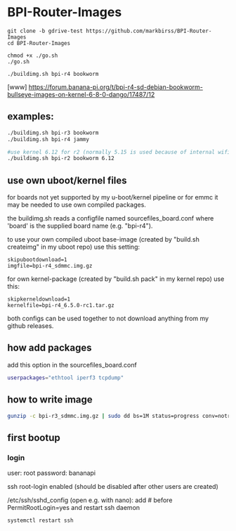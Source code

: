 # BPI-Router-Images

```
git clone -b gdrive-test https://github.com/markbirss/BPI-Router-Images
cd BPI-Router-Images

chmod +x ./go.sh
./go.sh

./buildimg.sh bpi-r4 bookworm
```

[www]
https://forum.banana-pi.org/t/bpi-r4-sd-debian-bookworm-bullseye-images-on-kernel-6-8-0-dango/17487/12








## examples:

```sh
./buildimg.sh bpi-r3 bookworm
./buildimg.sh bpi-r4 jammy

#use kernel 6.12 for r2 (normally 5.15 is used because of internal wifi support)
./buildimg.sh bpi-r2 bookworm 6.12
```

## use own uboot/kernel files

for boards not yet supported by my u-boot/kernel pipeline
or for emmc it may be needed to use own compiled packages.

the buildimg.sh reads a configfile named sourcefiles_board.conf where 'board'
is the supplied board name (e.g. "bpi-r4").

to use your own compiled uboot base-image (created by "build.sh createimg" in my uboot repo)
use this setting:
```
skipubootdownload=1
imgfile=bpi-r4_sdmmc.img.gz
```
for own kernel-package (created by "build.sh pack" in my kernel repo) use this:
```
skipkerneldownload=1
kernelfile=bpi-r4_6.5.0-rc1.tar.gz
```
both configs can be used together to not download anything from my github releases.

## how add packages

add this option in the sourcefiles_board.conf

```sh
userpackages="ethtool iperf3 tcpdump"
```

## how to write image

```sh
gunzip -c bpi-r3_sdmmc.img.gz | sudo dd bs=1M status=progress conv=notrunc,fsync of=/dev/sdX
```

## first bootup

### login

user: root
password: bananapi

ssh root-login enabled (should be disabled after other users are created)

/etc/ssh/sshd_config (open e.g. with nano):
add # before PermitRootLogin=yes
and restart ssh daemon

```sh
systemctl restart ssh
```
